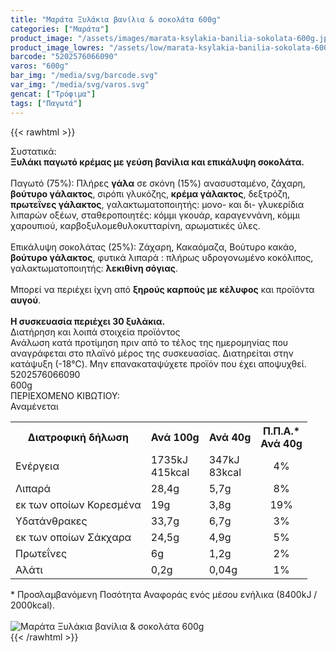 ```yaml
---
title: "Μαράτα Ξυλάκια βανίλια & σοκολάτα 600g"
categories: ["Μαράτα"]
product_image: "/assets/images/marata-ksylakia-banilia-sokolata-600g.jpg"
product_image_lowres: "/assets/low/marata-ksylakia-banilia-sokolata-600g.jpg"
barcode: "5202576066090"
varos: "600g"
bar_img: "/media/svg/barcode.svg"
var_img: "/media/svg/varos.svg"
gencat: ["Τρόφιμα"]
tags: ["Παγωτά"]
---
```

{{< rawhtml >}}

<div class="sload307"><div class="product"><div id="sistatika">Συστατικά:</div><div class="alltext"><b>Ξυλάκι παγωτό κρέμας με γεύση βανίλια και επικάλυψη σοκολάτα.</b><br><br>Παγωτό (75%): Πλήρες <b>γάλα</b> σε σκόνη (15%) ανασυσταμένο, ζάχαρη, <b>βούτυρο γάλακτος</b>, σιρόπι γλυκόζης, <b>κρέμα γάλακτος</b>, δεξτρόζη, <b>πρωτεΐνες γάλακτος</b>, γαλακτωματοποιητής: μονο- και δι- γλυκερίδια λιπαρών οξέων, σταθεροποιητές: κόμμι γκουάρ, καραγεννάνη, κόμμι χαρουπιού, καρβοξυλομεθυλοκυτταρίνη, αρωματικές ύλες.<br><br>Επικάλυψη σοκολάτας (25%): Ζάχαρη, Κακαόμαζα, Βούτυρο κακάο, <b>βούτυρο γάλακτος</b>, φυτικά λιπαρά : πλήρως υδρογονωμένο κοκόλιπος, γαλακτωματοποιητής: <b>λεκιθίνη σόγιας</b>.<br><br>Μπορεί να περιέχει ίχνη από <b>ξηρούς καρπούς με κέλυφος</b> και προϊόντα <b>αυγού</b>.<br><br><b>Η συσκευασία περιέχει 30 ξυλάκια.</b><br></div><div id="loipa">Διατήρηση και λοιπά στοιχεία προϊόντος</div><div class="alltext">Ανάλωση κατά προτίμηση πριν από το τέλος της ημερομηνίας που αναγράφεται στο πλαϊνό μέρος της συσκευασίας. Διατηρείται στην κατάψυξη (-18°C). Μην επανακαταψύχετε προϊόν που έχει αποψυχθεί.</div><div id="barcode"><div id="barimage1"></div><span id="bartext">5202576066090</span></div><div id="varos"><div id="varosimage1"></div><span id="varostext">600g</span></div><div id="kivotio">ΠΕΡΙΕΧΟΜΕΝΟ ΚΙΒΩΤΙΟΥ:<br>Αναμένεται</div><div class="tabout"><table id="diatable"><tbody><tr><th>Διατροφική δήλωση</th><th>Ανά 100g</th><th>Ανά 40g</th><th>Π.Π.Α.*<br>Ανά 40g</th></tr><tr><td class="texr2">Ενέργεια</td><td class="texr">1735kJ<br>415kcal</td><td class="texr">347kJ<br>83kcal</td><td class="texr" style="text-align:center">4%</td></tr><tr><td class="texr2">Λιπαρά</td><td class="texr">28,4g</td><td class="texr">5,7g</td><td class="texr" style="text-align:center">8%</td></tr><tr><td class="gray">εκ των οποίων Κορεσµένα</td><td class="gray2">19g</td><td class="gray2">3,8g</td><td class="gray2" style="text-align:center">19%</td></tr><tr><td class="texr2">Yδατάνθρακες</td><td class="texr">33,7g</td><td class="texr">6,7g</td><td class="texr" style="text-align:center">3%</td></tr><tr><td class="gray">εκ των οποίων Σάκχαρα</td><td class="gray2">24,5g</td><td class="gray2">4,9g</td><td class="gray2" style="text-align:center">5%</td></tr><tr><td class="texr2">Πρωτεΐνες</td><td class="texr">6g</td><td class="texr">1,2g</td><td class="texr" style="text-align:center">2%</td></tr><tr><td class="texr2">Αλάτι</td><td class="texr">0,2g</td><td class="texr">0,04g</td><td class="texr" style="text-align:center">1%</td></tr></tbody></table></div><div class="alltext">* Προσλαμβανόμενη Ποσότητα Αναφοράς ενός μέσου ενήλικα (8400kJ / 2000kcal).</div><br><div class="pimg"><img alt="Μαράτα Ξυλάκια βανίλια &amp; σοκολάτα 600g" title="Μαράτα Ξυλάκια βανίλια &amp; σοκολάτα 600g" src="/assets/images/marata-ksylakia-banilia-sokolata-600g.jpg"></div></div></div>
{{< /rawhtml >}}


